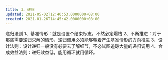 ```yaml
---
title: 3、递归
updated: 2021-05-02T12:40:53.0000000+08:00
created: 2021-01-26T14:45:42.0000000+08:00
---
```


递归法则
1、基准情形：就是设置个结束标志，不然必定爆栈
2、不断推进：对于那些需要递归求解的情形，递归调用必须能够朝着产生基准情形的方向推进
3、设计法则：设计递归一般没有必要去了解细节，不必试图追踪大量的递归调用
4、合成效益法则：递归效益低，能用循环就用循环。
